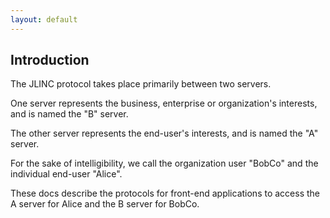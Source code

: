```yaml
---
layout: default
---
```

## Introduction
The JLINC protocol takes place primarily between two servers.

One server represents the business, enterprise or organization's interests, and is named the "B" server.

The other server represents the end-user's interests, and is named the "A" server.

For the sake of intelligibility, we call the organization user "BobCo" and the individual end-user "Alice".

These docs describe the protocols for front-end applications to access the A server for Alice and the B server for BobCo.
